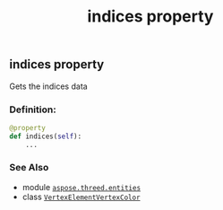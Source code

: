﻿---
title: indices property
second_title: Aspose.3D for Python via .NET API References
description: 
type: docs
weight: 80
url: /python-net/aspose.threed.entities/vertexelementvertexcolor/indices/
is_root: false
---

## indices property


Gets the indices data
### Definition:
```python
@property
def indices(self):
    ...
```

### See Also
* module [`aspose.threed.entities`](../../)
* class [`VertexElementVertexColor`](/3d/python-net/aspose.threed.entities/vertexelementvertexcolor)
